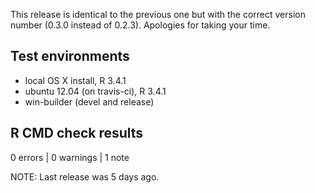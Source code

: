 
This release is identical to the previous one but with the correct
version number (0.3.0 instead of 0.2.3). Apologies for taking your time.


## Test environments
* local OS X install, R 3.4.1
* ubuntu 12.04 (on travis-ci), R 3.4.1
* win-builder (devel and release)


## R CMD check results

0 errors | 0 warnings | 1 note

NOTE: Last release was 5 days ago.
